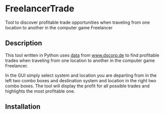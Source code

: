 # FreelancerTrade
Tool to discover profitable trade opportunities when traveling from one location to another in the computer game Freelancer


## Description
This tool written in Python uses [data](https://www.dscorp.de/gamefun/freelancer-traderoutes?utm_source=pocket_saves)
from www.dscorp.de to find profitable trades 
when traveling from one location to another in the computer game Freelancer.

In the GUI simply select system and location you are departing from in the left two combo boxes and destination system and location in the right two combo boxes. 
The tool will display the profit for all possible trades and highlights the most profitable one.

## Installation

